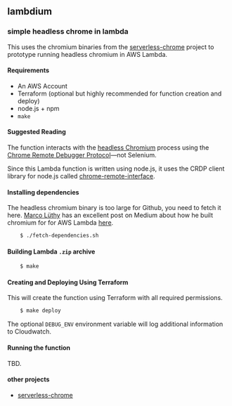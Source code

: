 ## lambdium
### simple headless chrome in lambda

This uses the chromium binaries from the [serverless-chrome](https://github.com/adieuadieu/serverless-chrome) project to prototype running headless chromium in AWS Lambda. 

#### Requirements

* An AWS Account
* Terraform (optional but highly recommended for function creation and deploy)
* node.js + npm
* `make`

#### Suggested Reading

The function interacts with the [headless Chromium](https://chromium.googlesource.com/chromium/src/+/lkgr/headless/README.md) process using the [Chrome Remote Debugger Protocol](https://chromedevtools.github.io/devtools-protocol/)—not Selenium.

Since this Lambda function is written using node.js, it uses the CRDP client library for node.js called [chrome-remote-interface](https://github.com/cyrus-and/chrome-remote-interface).

#### Installing dependencies

The headless chromium binary is too large for Github, you need to fetch it here. [Marco Lüthy](https://github.com/adieuadieu) has an excellent post on Medium about how he built chromium for for AWS Lambda [here](https://medium.com/@marco.luethy/running-headless-chrome-on-aws-lambda-fa82ad33a9eb). 

```sh
    $ ./fetch-dependencies.sh
```

#### Building Lambda `.zip` archive

```sh
    $ make
```

#### Creating and Deploying Using Terraform

This will create the function using Terraform with all required permissions.

```sh
    $ make deploy
```

The optional `DEBUG_ENV` environment variable will log additional information to Cloudwatch.

#### Running the function

TBD.

#### other projects
* [serverless-chrome](https://github.com/adieuadieu/serverless-chrome)

